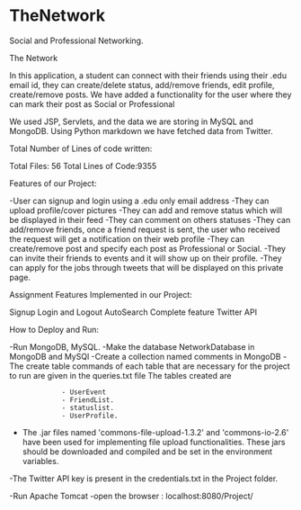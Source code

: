 # TheNetwork
Social and Professional Networking.

The Network 

In this application, a student can connect with their friends using their .edu email id, they can create/delete status, add/remove friends, edit profile, create/remove posts. We have added a functionality for the user where they can mark their post as Social or Professional

We used JSP, Servlets, and the data we are storing in MySQL and MongoDB. Using Python markdown we have fetched data from Twitter.

Total Number of Lines of code written:

Total Files: 56
Total Lines of Code:9355


Features of our Project:

-User can signup and login using a .edu only email address
-They can upload profile/cover pictures
-They can add and remove status which will be displayed in their feed
-They can comment on others statuses
-They can add/remove friends, once a friend request is sent, the user who received the request will get a notification on their web profile
-They can create/remove post and specify each post as Professional or Social.
-They can invite their friends to events and it will show up on their profile.
-They can apply for the jobs through tweets that will be displayed on this private page.


Assignment Features Implemented in our Project:

Signup 
Login and Logout
AutoSearch Complete feature
Twitter API



How to Deploy and Run:

-Run MongoDB, MySQL.
-Make the database NetworkDatabase in MongoDB and MySQl
-Create a collection named comments in MongoDB
-The create table commands of each table that are necessary for the project to run are given in the queries.txt file
The tables created are
                
                 - UserEvent
                 - FriendList.  
                 - statuslist.
                 - UserProfile.
- The .jar files named 'commons-file-upload-1.3.2' and 'commons-io-2.6' have been used for implementing file upload functionalities. These jars should be downloaded and compiled and be set in the environment variables.

-The Twitter API key is present in the credentials.txt in the Project folder.

-Run Apache Tomcat
-open the browser : localhost:8080/Project/

